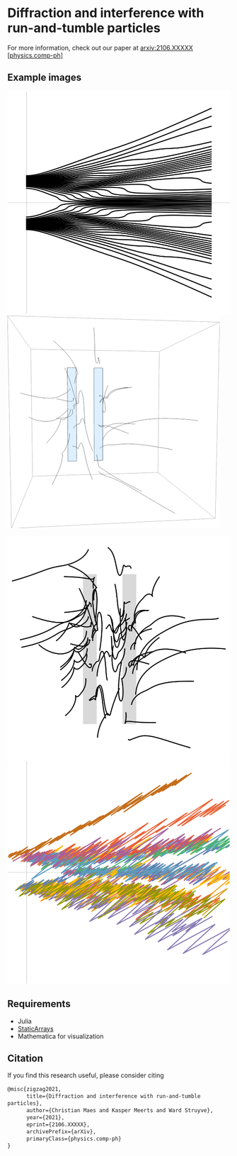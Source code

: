 # Diffraction and interference with run-and-tumble particles

For more information, check out our paper at [arxiv:2106.XXXXX [physics.comp-ph]](https://arxiv.org/abs/2106.XXXXX)

## Example images

![No curling or tumbling, x=0](double_classic_0_x0.svg)
![Spin x, no tumbling,3D view](double_curl_x_eq_3d.png)

![Spin x, no tumbling, screen view](double_curl_x_eq_observer.svg)
![Spin xyz, tumbling](double_zigzag_xyz_eq.svg)


## Requirements

* Julia
* [StaticArrays](https://juliaarrays.github.io/StaticArrays.jl/stable/)
* Mathematica for visualization

## Citation

If you find this research useful, please consider citing
```
@misc{zigzag2021,
      title={Diffraction and interference with run-and-tumble particles}, 
      author={Christian Maes and Kasper Meerts and Ward Struyve},
      year={2021},
      eprint={2106.XXXXX},
      archivePrefix={arXiv},
      primaryClass={physics.comp-ph}
}
```
